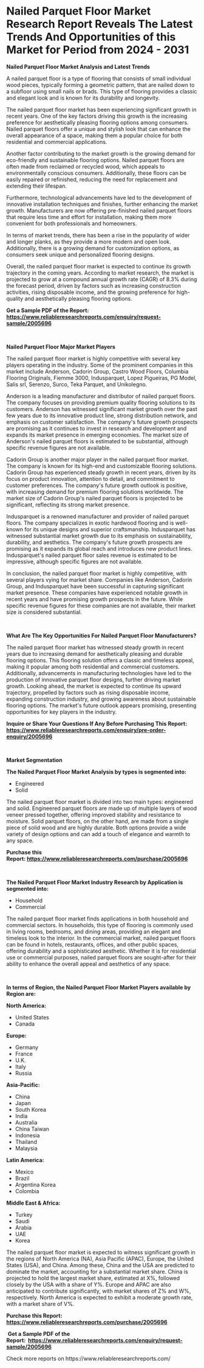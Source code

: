 <p><h1>Nailed Parquet Floor Market Research Report Reveals The Latest Trends And Opportunities of this Market for Period from 2024 - 2031</h1></p><p><strong>Nailed Parquet Floor Market Analysis and Latest Trends</strong></p>
<p><p>A nailed parquet floor is a type of flooring that consists of small individual wood pieces, typically forming a geometric pattern, that are nailed down to a subfloor using small nails or brads. This type of flooring provides a classic and elegant look and is known for its durability and longevity.</p><p>The nailed parquet floor market has been experiencing significant growth in recent years. One of the key factors driving this growth is the increasing preference for aesthetically pleasing flooring options among consumers. Nailed parquet floors offer a unique and stylish look that can enhance the overall appearance of a space, making them a popular choice for both residential and commercial applications.</p><p>Another factor contributing to the market growth is the growing demand for eco-friendly and sustainable flooring options. Nailed parquet floors are often made from reclaimed or recycled wood, which appeals to environmentally conscious consumers. Additionally, these floors can be easily repaired or refinished, reducing the need for replacement and extending their lifespan.</p><p>Furthermore, technological advancements have led to the development of innovative installation techniques and finishes, further enhancing the market growth. Manufacturers are now offering pre-finished nailed parquet floors that require less time and effort for installation, making them more convenient for both professionals and homeowners.</p><p>In terms of market trends, there has been a rise in the popularity of wider and longer planks, as they provide a more modern and open look. Additionally, there is a growing demand for customization options, as consumers seek unique and personalized flooring designs.</p><p>Overall, the nailed parquet floor market is expected to continue its growth trajectory in the coming years. According to market research, the market is projected to grow at a compound annual growth rate (CAGR) of 8.3% during the forecast period, driven by factors such as increasing construction activities, rising disposable income, and the growing preference for high-quality and aesthetically pleasing flooring options.</p></p>
<p><strong>Get a Sample PDF of the Report:&nbsp; <a href="https://www.reliableresearchreports.com/enquiry/request-sample/2005696">https://www.reliableresearchreports.com/enquiry/request-sample/2005696</a></strong></p>
<p>&nbsp;</p>
<p><strong>Nailed Parquet Floor Major Market Players</strong></p>
<p><p>The nailed parquet floor market is highly competitive with several key players operating in the industry. Some of the prominent companies in this market include Anderson, Cadorin Group, Castro Wood Floors, Columbia Flooring Originals, Fiemme 3000, Indusparquet, Lopez Pigueiras, PG Model, Salis srl, Serenzo, Surco, Teka Parquet, and Unikolegno.</p><p>Anderson is a leading manufacturer and distributor of nailed parquet floors. The company focuses on providing premium quality flooring solutions to its customers. Anderson has witnessed significant market growth over the past few years due to its innovative product line, strong distribution network, and emphasis on customer satisfaction. The company's future growth prospects are promising as it continues to invest in research and development and expands its market presence in emerging economies. The market size of Anderson's nailed parquet floors is estimated to be substantial, although specific revenue figures are not available.</p><p>Cadorin Group is another major player in the nailed parquet floor market. The company is known for its high-end and customizable flooring solutions. Cadorin Group has experienced steady growth in recent years, driven by its focus on product innovation, attention to detail, and commitment to customer preferences. The company's future growth outlook is positive, with increasing demand for premium flooring solutions worldwide. The market size of Cadorin Group's nailed parquet floors is projected to be significant, reflecting its strong market presence.</p><p>Indusparquet is a renowned manufacturer and provider of nailed parquet floors. The company specializes in exotic hardwood flooring and is well-known for its unique designs and superior craftsmanship. Indusparquet has witnessed substantial market growth due to its emphasis on sustainability, durability, and aesthetics. The company's future growth prospects are promising as it expands its global reach and introduces new product lines. Indusparquet's nailed parquet floor sales revenue is estimated to be impressive, although specific figures are not available.</p><p>In conclusion, the nailed parquet floor market is highly competitive, with several players vying for market share. Companies like Anderson, Cadorin Group, and Indusparquet have been successful in capturing significant market presence. These companies have experienced notable growth in recent years and have promising growth prospects in the future. While specific revenue figures for these companies are not available, their market size is considered substantial.</p></p>
<p>&nbsp;</p>
<p><strong>What Are The Key Opportunities For Nailed Parquet Floor Manufacturers?</strong></p>
<p><p>The nailed parquet floor market has witnessed steady growth in recent years due to increasing demand for aesthetically pleasing and durable flooring options. This flooring solution offers a classic and timeless appeal, making it popular among both residential and commercial customers. Additionally, advancements in manufacturing technologies have led to the production of innovative parquet floor designs, further driving market growth. Looking ahead, the market is expected to continue its upward trajectory, propelled by factors such as rising disposable income, expanding construction industry, and growing awareness about sustainable flooring options. The market's future outlook appears promising, presenting opportunities for key players in the industry.</p></p>
<p><strong>Inquire or Share Your Questions If Any Before Purchasing This Report: <a href="https://www.reliableresearchreports.com/enquiry/pre-order-enquiry/2005696">https://www.reliableresearchreports.com/enquiry/pre-order-enquiry/2005696</a></strong></p>
<p>&nbsp;</p>
<p><strong>Market Segmentation</strong></p>
<p><strong>The Nailed Parquet Floor Market Analysis by types is segmented into:</strong></p>
<p><ul><li>Engineered</li><li>Solid</li></ul></p>
<p><p>The nailed parquet floor market is divided into two main types: engineered and solid. Engineered parquet floors are made up of multiple layers of wood veneer pressed together, offering improved stability and resistance to moisture. Solid parquet floors, on the other hand, are made from a single piece of solid wood and are highly durable. Both options provide a wide variety of design options and can add a touch of elegance and warmth to any space.</p></p>
<p><strong>Purchase this Report:&nbsp;<a href="https://www.reliableresearchreports.com/purchase/2005696">https://www.reliableresearchreports.com/purchase/2005696</a></strong></p>
<p>&nbsp;</p>
<p><strong>The Nailed Parquet Floor Market Industry Research by Application is segmented into:</strong></p>
<p><ul><li>Household</li><li>Commercial</li></ul></p>
<p><p>The nailed parquet floor market finds applications in both household and commercial sectors. In households, this type of flooring is commonly used in living rooms, bedrooms, and dining areas, providing an elegant and timeless look to the interior. In the commercial market, nailed parquet floors can be found in hotels, restaurants, offices, and other public spaces, offering durability and a sophisticated aesthetic. Whether it is for residential use or commercial purposes, nailed parquet floors are sought-after for their ability to enhance the overall appeal and aesthetics of any space.</p></p>
<p>&nbsp;</p>
<p><strong>In terms of Region, the Nailed Parquet Floor Market Players available by Region are:</strong></p>
<p>
    <p> <strong> North America: </strong>
        <ul>
            <li>United States</li>
            <li>Canada</li>
        </ul>
        </p> 
    <p> <strong> Europe: </strong>
        <ul>
            <li>Germany</li>
            <li>France</li>
            <li>U.K.</li>
            <li>Italy</li>
            <li>Russia</li>
        </ul>
        </p> 
    <p> <strong> Asia-Pacific: </strong>
        <ul>
            <li>China</li>
            <li>Japan</li>
            <li>South Korea</li>
            <li>India</li>
            <li>Australia</li>
            <li>China Taiwan</li>
            <li>Indonesia</li>
            <li>Thailand</li>
            <li>Malaysia</li>
        </ul>
        </p> 
    <p> <strong> Latin America: </strong>
        <ul>
            <li>Mexico</li>
            <li>Brazil</li>
            <li>Argentina Korea</li>
            <li>Colombia</li>
        </ul>
        </p> 
    <p> <strong> Middle East & Africa: </strong>
        <ul>
            <li>Turkey</li>
            <li>Saudi</li>
            <li>Arabia</li>
            <li>UAE</li>
            <li>Korea</li>
        </ul>
    </p>
    </p>
<p><p>The nailed parquet floor market is expected to witness significant growth in the regions of North America (NA), Asia Pacific (APAC), Europe, the United States (USA), and China. Among these, China and the USA are predicted to dominate the market, accounting for a substantial market share. China is projected to hold the largest market share, estimated at X%, followed closely by the USA with a share of Y%. Europe and APAC are also anticipated to contribute significantly, with market shares of Z% and W%, respectively. North America is expected to exhibit a moderate growth rate, with a market share of V%.</p></p>
<p><strong>Purchase this Report: <a href="https://www.reliableresearchreports.com/purchase/2005696">https://www.reliableresearchreports.com/purchase/2005696</a></strong></p>
<p>&nbsp;<strong>Get a Sample PDF of the Report:&nbsp;&nbsp;<a href="https://www.reliableresearchreports.com/enquiry/request-sample/2005696">https://www.reliableresearchreports.com/enquiry/request-sample/2005696</a></strong></p>
<p><strong></strong></p>
<p>Check more reports on https://www.reliableresearchreports.com/</p>